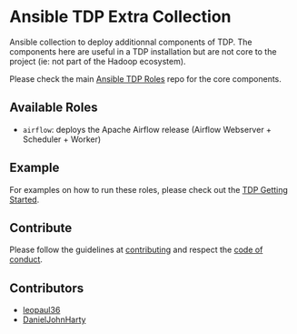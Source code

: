 # Ansible TDP Extra Collection

Ansible collection to deploy additionnal components of TDP. The components here are useful in a TDP installation but are not core to the project (ie: not part of the Hadoop ecosystem).

Please check the main [Ansible TDP Roles](https://github.com/TOSIT-FR/ansible-tdp-roles) repo for the core components.

## Available Roles

- `airflow`: deploys the Apache Airflow release (Airflow Webserver + Scheduler + Worker)

## Example

For examples on how to run these roles, please check out the [TDP Getting Started](https://github.com/TOSIT-FR/tdp-getting-started).

## Contribute

Please follow the guidelines at [contributing](./docs/contributing.md) and respect the [code of conduct](./CODE_OF_CONDUCT.md).

## Contributors

- [leopaul36](https://github.com/leopaul36)
- [DanielJohnHarty](https://github.com/DanielJohnHarty)
